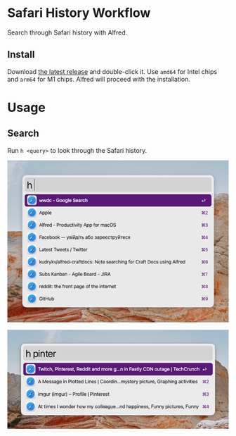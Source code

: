 # Safari History Workflow

Search through Safari history with Alfred.

## Install

Download
[the latest release](https://github.com/kudrykv/alfred-safari-history/releases/tag/v0.1.0)
and double-click it.
Use `amd64` for Intel chips and `arm64` for M1 chips.
Alfred will proceed with the installation.

# Usage

## Search

Run `h <query>` to look through the Safari history.

![](example_2.png)

![](example_1.png)